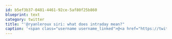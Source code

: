 ```yaml
---
id: b5ef3b37-0481-4461-92ce-5af80f25b860
blueprint: text
category: twitter
title: "'@ryanleroux siri: what does intraday mean?"
caption: '<span class="username username_linked">@<a href="https://twitter.com/ryanleroux" title="Ryan Le Roux">ryanleroux</a></span> siri: what does intraday mean?'
---
```

